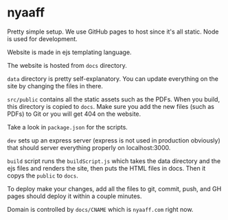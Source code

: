 # nyaaff

Pretty simple setup. We use GitHub pages to host since it's all static. Node is used for development.

Website is made in ejs templating language.

The website is hosted from `docs` directory.  

`data` directory is pretty self-explanatory. You can update everything on the site by changing the files in there.

`src/public` contains all the static assets such as the PDFs. When you build, this directory is copied to `docs`. Make sure you add the new files (such as PDFs) to Git or you will get 404 on the website.

Take a look in `package.json` for the scripts.

``dev`` sets up an express server (express is not used in production obviously) that should server everything properly on localhost:3000. 

`build` script runs the `buildScript.js`  which takes the data directory and the ejs files and renders the site, then puts the HTML files in docs. Then it copys the `public` to `docs`.

To deploy make your changes, add all the files to git, commit, push, and GH pages should deploy it within a couple minutes.

Domain is controlled by `docs/CNAME` which is `nyaaff.com` right now.

